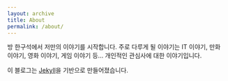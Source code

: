 ```yaml
---
layout: archive
title: About
permalink: /about/
---
```


방 한구석에서 저만의 이야기를 시작합니다. 주로 다루게 될 이야기는 IT 이야기, 만화 이야기, 영화 이야기, 게임 이야기 등... 개인적인 관심사에 대한 이야기입니다.


이 블로그는 [Jekyll][jekyll]을 기반으로 만들어졌습니다.

[jekyll]: https://github.com/jekyll
